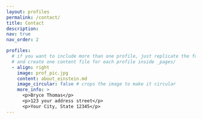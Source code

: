 ```yaml
---
layout: profiles
permalink: /contact/
title: Contact
description:
nav: true
nav_order: 2

profiles:
  # if you want to include more than one profile, just replicate the following block
  # and create one content file for each profile inside _pages/
  - align: right
    image: prof_pic.jpg
    content: about_einstein.md
    image_circular: false # crops the image to make it circular
    more_info: >
      <p>Bryce Thomas</p>
      <p>123 your address street</p>
      <p>Your City, State 12345</p>
---
```

